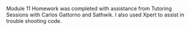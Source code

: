 Module 11 Homework was completed with assistance from Tutoring Sessions with Carlos Gattorno and Sathwik.
I also used Xpert to assist in trouble shooting code.
